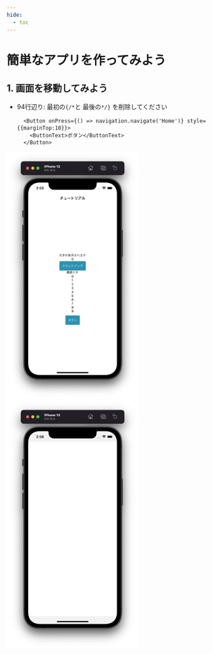 ```yaml
---
hide:
  - toc
---
```

# <i class="fa fa-arrow-circle-right" aria-hidden="true"></i> 簡単なアプリを作ってみよう

## 1. 画面を移動してみよう

- 94行辺り: 最初の``{/*``と 最後の``*/}`` を削除してください


        <Button onPress={() => navigation.navigate('Home')} style={{marginTop:10}}>
          <ButtonText>ボタン</ButtonText>
        </Button>


<img src="../../../images/アプリ開発/アプリ開発_1_04.png" width=300></img>
<img src="../../../images/アプリ開発/アプリ開発_1_05.png" width=300></img>


